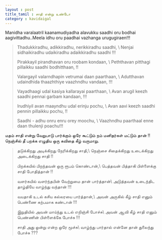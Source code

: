 ```yaml
---
layout : post
title_tamil : சாதி என்று உண்டோ
category : kavidaigal
---
```


<div id="english-poem">

Manidha varalaatril kaanamudiyadha alavukku saadhi oru bodhai aagivittadhu..Meela idhu oru paadhai vazhanga urugugiraen!!!

>Thadukkiradhu, adikkiradhu, nerikkiradhu saadhi, \\
Nenjai sidhaikiradhu udaikiradhu adaikkiradhu saadhi !!!
>
>Pirakkayil pirandhavan oru roobam kondaan, \\
Peththavan pitthagi pillaikku saadhi bodhitthaan, !!
>
>Valargayil valarndhapin vetrumai daan paarthaan, \\
Adutthavan udaindhida thaazhthiye vaazhndhu vandaan, !!!
>
>Vayadhaagi udal kasiya kallarayai paarthaan, \\
Avan arugil keezh saadhi pennai garbam kandaan, !!!
>
>Irudhiyil avan maayndhu udal erinju pochu, \\
Avan aavi keezh saadhi pennin pillaikku pochu, !!
>
>Saadhi - adhu onru enru orey moochu, \\
Vaazhndhu paarthaal enne daan thulenji poachu!!!

</div>
<div id="tamil-poem">

மதம் சாதி என்று வேறுபாடு பார்க்கும் ஒரே கூட்டும் நம் மனிதர்கள் மட்டும் தான் !! நெஞ்சில் தீ பறக்க எழுதிய ஒரு கவிதை கீழ் வருமாறு.

>தடுக்கிறது அடிக்கிறது நேரிக்கிறது சாதி,\\
நெஞ்சை சிதைக்கிறது உடைக்கிறது அடைக்கிறது சாதி !!
>
>பிறக்கயில் பிறந்தவன் ஒரு ரூபம் கொண்டான்,\\
பெத்தவன் பித்தாகி பிள்ளைக்கு சாதி போதித்தான் !!
>
>வளர்கயில் வளர்ந்தபின் வேற்றுமை தான் பார்த்தான்\\
அடுத்தவன் உடைந்திட தாழ்தியே வாழ்ந்து வந்தான் !!!
>
>வயதாகி உடல் கசிய கல்லரயை பார்த்தான்,\\
அவன் அருகில் கீழ் சாதி எனும் பெண்ணை கற்பமாக கண்டான் !!!
>
>இறுதியில் அவன் மாய்ந்து உடல் எறிஞ்சி போச்சு\\
அவன் ஆவி கீழ் சாதி எனும் பெண்ணின் பிள்ளைக்கே போச்சு !!!
>
>சாதி அது ஒன்று என்ற ஒரே மூச்சு\\
வாழ்ந்து பார்தால் என்னே தான் துலைந்து போச்சு ???
</div>
